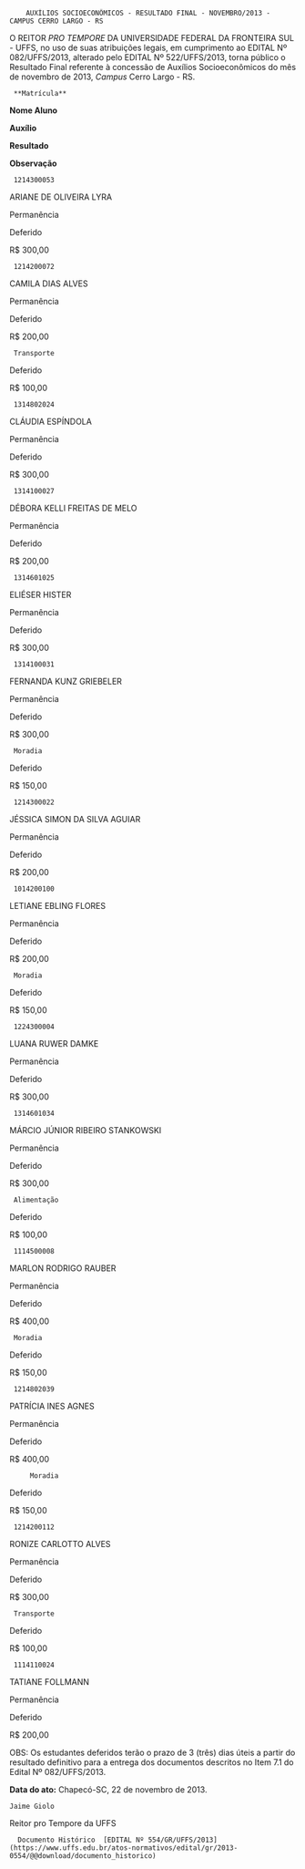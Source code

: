         AUXÍLIOS SOCIOECONÔMICOS - RESULTADO FINAL - NOVEMBRO/2013 - CAMPUS CERRO LARGO - RS  

O REITOR *PRO TEMPORE* DA UNIVERSIDADE FEDERAL DA FRONTEIRA SUL - UFFS, no uso de suas atribuições legais, em cumprimento ao EDITAL Nº 082/UFFS/2013, alterado pelo EDITAL Nº 522/UFFS/2013, torna público o Resultado Final referente à concessão de Auxílios Socioeconômicos do mês de novembro de 2013, *Campus* Cerro Largo - RS.

     **Matrícula**

   **Nome Aluno**

   **Auxílio**

   **Resultado**

   **Observação**

     1214300053

   ARIANE DE OLIVEIRA LYRA

   Permanência 

   Deferido

   R$ 300,00

     1214200072

   CAMILA DIAS ALVES

   Permanência

   Deferido

   R$ 200,00

     Transporte

   Deferido

   R$ 100,00

     1314802024

   CLÁUDIA ESPÍNDOLA

   Permanência

   Deferido

   R$ 300,00

     1314100027

   DÉBORA KELLI FREITAS DE MELO

   Permanência

   Deferido

   R$ 200,00

     1314601025

   ELIÉSER HISTER

   Permanência

   Deferido

   R$ 300,00

     1314100031

   FERNANDA KUNZ GRIEBELER

   Permanência

   Deferido

   R$ 300,00

     Moradia

   Deferido

   R$ 150,00

     1214300022

   JÉSSICA SIMON DA SILVA AGUIAR

   Permanência

   Deferido

   R$ 200,00

     1014200100

   LETIANE EBLING FLORES

   Permanência 

   Deferido

   R$ 200,00

     Moradia

   Deferido

   R$ 150,00

     1224300004

   LUANA RUWER DAMKE

   Permanência

   Deferido

   R$ 300,00

     1314601034

   MÁRCIO JÚNIOR RIBEIRO STANKOWSKI

   Permanência

   Deferido

   R$ 300,00

     Alimentação

   Deferido

   R$ 100,00

     1114500008

   MARLON RODRIGO RAUBER

   Permanência

   Deferido

   R$ 400,00

     Moradia

   Deferido

   R$ 150,00

     1214802039

   PATRÍCIA INES AGNES

   Permanência 

   Deferido

   R$ 400,00

         Moradia

   Deferido

   R$ 150,00

     1214200112

   RONIZE CARLOTTO ALVES

   Permanência 

   Deferido

   R$ 300,00

     Transporte

   Deferido

   R$ 100,00

     1114110024

   TATIANE FOLLMANN

   Permanência

   Deferido

   R$ 200,00

      

 OBS: Os estudantes deferidos terão o prazo de 3 (três) dias úteis a partir do resultado definitivo para a entrega dos documentos descritos no Item 7.1 do Edital Nº 082/UFFS/2013.

  

   **Data do ato:** Chapecó-SC, 22 de novembro de 2013.   
 

    Jaime Giolo   
 Reitor pro Tempore da UFFS 

      Documento Histórico  [EDITAL Nº 554/GR/UFFS/2013](https://www.uffs.edu.br/atos-normativos/edital/gr/2013-0554/@@download/documento_historico)     
      
